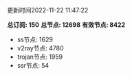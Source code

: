 更新时间2022-11-22 11:47:22

**总订阅: 150**
**总节点: 12698**
**有效节点: 8422**
- ss节点: 1629
- v2ray节点: 4780
- trojan节点: 1959
- ssr节点: 54
